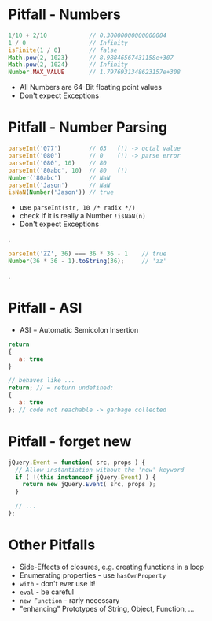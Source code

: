 
# Pitfall - Numbers

``` javascript
1/10 + 2/10            // 0.30000000000000004
1 / 0                  // Infinity
isFinite(1 / 0)        // false
Math.pow(2, 1023)      // 8.98846567431158e+307
Math.pow(2, 1024)      // Infinity
Number.MAX_VALUE       // 1.7976931348623157e+308
```

 * All Numbers are 64-Bit floating point values
 * Don't expect Exceptions


# Pitfall - Number Parsing

``` javascript
parseInt('077')        // 63   (!) -> octal value
parseInt('080')        // 0    (!) -> parse error
parseInt('080', 10)    // 80
parseInt('80abc', 10)  // 80   (!)
Number('80abc')        // NaN
parseInt('Jason')      // NaN
isNaN(Number('Jason')) // true
```

 * use `parseInt(str, 10 /* radix */)`
 * check if it is really a Number `!isNaN(n)`
 * Don't expect Exceptions

.  <div class="handout">

``` javascript
parseInt('ZZ', 36) === 36 * 36 - 1    // true
Number(36 * 36 - 1).toString(36);     // 'zz'
```

.  </div>


# Pitfall - ASI

 * ASI = Automatic Semicolon Insertion

``` javascript
return
{
   a: true
}

// behaves like ...
return; // = return undefined;
{
   a: true
}; // code not reachable -> garbage collected
```


# Pitfall - forget new

``` javascript
jQuery.Event = function( src, props ) {
  // Allow instantiation without the 'new' keyword
  if ( !(this instanceof jQuery.Event) ) {
    return new jQuery.Event( src, props );
  }

  // ...
};
```


# Other Pitfalls

 * Side-Effects of closures, e.g. creating functions in a loop
 * Enumerating properties - use `hasOwnProperty`
 * `with` - don't ever use it!
 * `eval` - be careful
 * `new Function` - rarly necessary
 * "enhancing" Prototypes of String, Object, Function, ...

